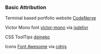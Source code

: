 ### Basic Attribution

Terminal based portfolio website [CodeNerve](https://github.com/CodeNerve/CodeNerve.github.io)

Victor Mono font [victor-mono](https://github.com/rubjo/victor-mono) via [jsdelivr](jsdelivr.com)

CSS ToolTips [deineko](https://codepen.io/deineko/pen/YZeQJP)

Icons [Font Awesome](https://fontawesome.com/) via [cdnjs](https://cdnjs.com/)